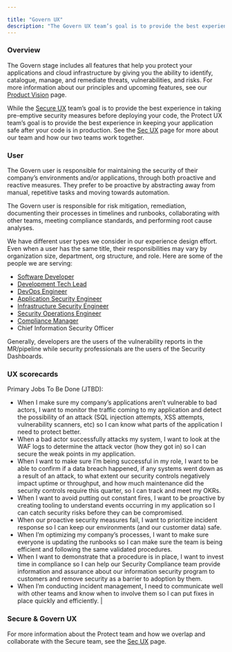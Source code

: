 ```yaml
---

title: "Govern UX"
description: "The Govern UX team’s goal is to provide the best experience in keeping your application safe after your code is in production"
---
```








### Overview

The Govern stage includes all features that help you protect your applications and cloud infrastructure by giving you the ability to identify, catalogue, manage, and remediate threats, vulnerabilities, and risks. For more information about our principles and upcoming features, see our [Product Vision](https://about.gitlab.com/direction/govern/) page.

While the [Secure UX](/handbook/product/ux/stage-group-ux-strategy/secure/) team’s goal is to provide the best experience in taking pre-emptive security measures before deploying your code, the Protect UX team’s goal is to provide the best experience in keeping your application safe after your code is in production. See the [Sec UX](/handbook/product/ux/stage-group-ux-strategy/sec/) page for more about our team and how our two teams work together.

### User

The Govern user is responsible for maintaining the security of their company’s environments and/or applications, through both proactive and reactive measures. They prefer to be proactive by abstracting away from manual, repetitive tasks and moving towards automation.

The Govern user is responsible for risk mitigation, remediation, documenting their processes in timelines and runbooks, collaborating with other teams, meeting compliance standards, and performing root cause analyses.

We have different user types we consider in our experience design effort. Even when a user has the same title, their responsibilities may vary by organization size, department, org structure, and role. Here are some of the people we are serving:

- [Software Developer](/handbook/product/personas/#sasha-software-developer)
- [Development Tech Lead](/handbook/product/personas/#delaney-development-team-lead)
- [DevOps Engineer](/handbook/product/personas/)
- [Application Security Engineer](/handbook/product/personas/#amy-application-security-engineer)
- [Infrastructure Security Engineer](/handbook/product/personas/#isaac-infrastructure-security-engineer)
- [Security Operations Engineer](/handbook/product/personas/#alex-security-operations-engineer)
- [Compliance Manager](/handbook/product/personas/#cameron-compliance-manager)
- Chief Information Security Officer

Generally, developers are the users of the vulnerability reports in the MR/pipeline while security professionals are the users of the Security Dashboards.

### UX scorecards

Primary Jobs To Be Done (JTBD):
- When I make sure my company’s applications aren’t vulnerable to bad actors, I want to monitor the traffic coming to my application and detect the possibility of an attack (SQL injection attempts, XSS attempts, vulnerability scanners, etc) so I can know what parts of the application I need to protect better.
- When a bad actor successfully attacks my system, I want to look at the WAF logs to determine the attack vector (how they got in) so I can secure the weak points in my application.  
- When I want to make sure I’m being successful in my role, I want to be able to confirm if a data breach happened, if any systems went down as a result of an attack, to what extent our security controls negatively impact uptime or throughput, and how much maintenance did the security controls require this quarter, so I can track and meet my OKRs.
- When I want to avoid putting out constant fires, I want to be proactive by creating tooling to understand events occurring in my application so I can catch security risks before they can be compromised.
- When our proactive security measures fail, I want to prioritize incident response so I can keep our environments (and our customer data) safe.
- When I’m optimizing my company’s processes, I want to make sure everyone is updating the runbooks so I can make sure the team is being efficient and following the same validated procedures.
- When I want to demonstrate that a procedure is in place, I want to invest time in compliance so I can help our Security Compliance team provide information and assurance about our information security program to customers and remove security as a barrier to adoption by them.
- When I’m conducting incident management, I need to communicate well with other teams and know when to involve them so I can put fixes in place quickly and efficiently.                   |


### Secure & Govern UX

For more information about the Protect team and how we overlap and collaborate with the Secure team, see the [Sec UX](/handbook/product/ux/stage-group-ux-strategy/sec/) page.

